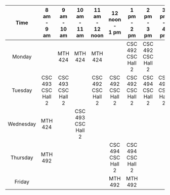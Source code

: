 |    Time   	|  8 am <br>- <br>9 am  	|  9 am <br>- <br>10 am 	| 10 am <br>- <br>11 am 	| 11 am <br> - <br>12 noon 	|  12 noon<br>-<br>1 pm 	|   1 pm<br>- <br>2 pm  	|   2 pm<br>-<br>3 pm   	|   3 pm<br>-<br>4 pm   	|   4 pm<br>-<br>5 pm   	| 5 pm<br>-<br>6 pm 	|
|:---------:	|:---------------------:	|:---------------------:	|:---------------------:	|:------------------------:	|:---------------------:	|:---------------------:	|:---------------------:	|:---------------------:	|:---------------------:	|:-----------------:	|
| Monday    	|                       	| MTH 424               	| MTH 424               	| MTH 424                  	|                       	| CSC 492<br>CSC Hall 2 	| CSC 492<br>CSC Hall 2 	|                       	|                       	|                   	|
| Tuesday   	| CSC 493<br>CSC Hall 2 	| CSC 493<br>CSC Hall 2 	|                       	| CSC 492<br>CSC Hall 2    	| CSC 492<br>CSC Hall 2 	| CSC 492<br>CSC Hall 2 	| CSC 494<br>CSC Hall 2 	| CSC 494<br>CSC Hall 2 	| CSC 494<br>CSC Hall 2 	|                   	|
| Wednesday 	| MTH 424               	|                       	| CSC 493<br>CSC Hall 2 	|                          	|                       	|                       	|                       	|                       	|                       	|                   	|
| Thursday  	| MTH 492               	|                       	|                       	|                          	| CSC 494<br>CSC Hall 2 	| CSC 494<br>CSC Hall 2 	|                       	|                       	|                       	|                   	|
| Friday    	|                       	|                       	|                       	|                          	| MTH 492               	| MTH 492               	|                       	|                       	|                       	|                   	|
